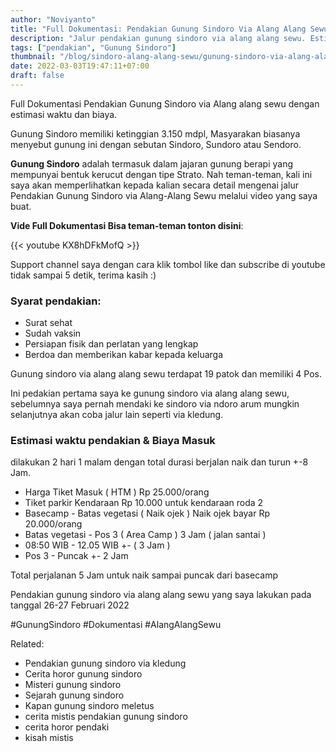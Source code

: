 ```yaml
---
author: "Noviyanto"
title: "Full Dokumentasi: Pendakian Gunung Sindoro Via Alang Alang Sewu"
description: "Jalur pendakian gunung sindoro via alang alang sewu. Estimasi waktu dan biaya. Basecamp - Area Camp: 3 Jam · Area Camp - Puncak: 2 Jam"
tags: ["pendakian", "Gunung Sindoro"]
thumbnail: "/blog/sindoro-alang-alang-sewu/gunung-sindoro-via-alang-alang-sewu-full-dokumentasi-youtube.jpg"
date: 2022-03-03T19:47:11+07:00
draft: false
---
```


Full Dokumentasi Pendakian Gunung Sindoro via Alang alang sewu dengan estimasi waktu dan biaya.

Gunung Sindoro memiliki ketinggian 3.150 mdpl, Masyarakan biasanya menyebut gunung ini dengan sebutan Sindoro, Sundoro atau Sendoro.

**Gunung Sindoro** adalah termasuk dalam jajaran gunung berapi yang mempunyai bentuk kerucut dengan tipe Strato. Nah teman-teman, kali ini saya akan memperlihatkan kepada kalian secara detail mengenai jalur Pendakian Gunung Sindoro via Alang-Alang Sewu melalui video yang saya buat.

**Vide Full Dokumentasi Bisa teman-teman tonton disini**:

{{< youtube KX8hDFkMofQ >}}

Support channel saya dengan cara klik tombol like dan subscribe di youtube tidak sampai 5 detik, terima kasih :)

### Syarat pendakian:

- Surat sehat
- Sudah vaksin
- Persiapan fisik dan perlatan yang lengkap
- Berdoa dan memberikan kabar kepada keluarga

Gunung sindoro via alang alang sewu terdapat 19 patok dan memiliki 4 Pos.

Ini pedakian pertama saya ke gunung sindoro via alang alang sewu, sebelumnya saya pernah mendaki ke sindoro via ndoro arum mungkin selanjutnya akan coba jalur lain seperti via kledung.

### Estimasi waktu pendakian & Biaya Masuk

dilakukan 2 hari 1 malam dengan total durasi berjalan naik dan turun +-8 Jam.

- Harga Tiket Masuk ( HTM ) Rp 25.000/orang
- Tiket parkir Kendaraan Rp 10.000 untuk kendaraan roda 2
- Basecamp - Batas vegetasi ( Naik ojek ) Naik ojek bayar Rp 20.000/orang
- Batas vegetasi - Pos 3 ( Area Camp ) 3 Jam ( jalan santai )
- 08:50 WIB - 12.05 WIB +- ( 3 Jam )
- Pos 3 - Puncak +- 2 Jam

Total perjalanan 5 Jam untuk naik sampai puncak dari basecamp

Pendakian gunung sindoro via alang alang sewu yang saya lakukan pada tanggal
26-27 Februari 2022

#GunungSindoro #Dokumentasi #AlangAlangSewu

Related:

- Pendakian gunung sindoro via kledung
- Cerita horor gunung sindoro
- Misteri gunung sindoro
- Sejarah gunung sindoro
- Kapan gunung sindoro meletus
- cerita mistis pendakian gunung sindoro
- cerita horor pendaki
- kisah mistis
